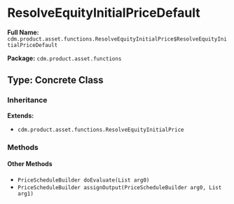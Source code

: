 # ResolveEquityInitialPriceDefault

**Full Name:** `cdm.product.asset.functions.ResolveEquityInitialPrice$ResolveEquityInitialPriceDefault`

**Package:** `cdm.product.asset.functions`

## Type: Concrete Class

### Inheritance

**Extends:**
- `cdm.product.asset.functions.ResolveEquityInitialPrice`

### Methods

#### Other Methods

- `PriceScheduleBuilder doEvaluate(List arg0)`
- `PriceScheduleBuilder assignOutput(PriceScheduleBuilder arg0, List arg1)`

